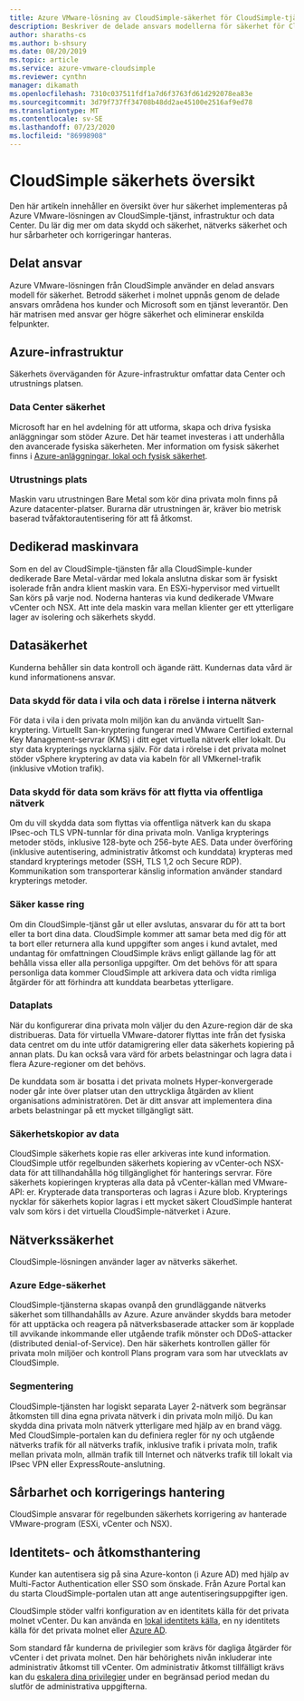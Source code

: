 ```yaml
---
title: Azure VMware-lösning av CloudSimple-säkerhet för CloudSimple-tjänster
description: Beskriver de delade ansvars modellerna för säkerhet för CloudSimple Services
author: sharaths-cs
ms.author: b-shsury
ms.date: 08/20/2019
ms.topic: article
ms.service: azure-vmware-cloudsimple
ms.reviewer: cynthn
manager: dikamath
ms.openlocfilehash: 7310c037511fdf1a7d6f3763fd61d292078ea83e
ms.sourcegitcommit: 3d79f737ff34708b48dd2ae45100e2516af9ed78
ms.translationtype: MT
ms.contentlocale: sv-SE
ms.lasthandoff: 07/23/2020
ms.locfileid: "86998908"
---
```

# <a name="cloudsimple-security-overview"></a>CloudSimple säkerhets översikt

Den här artikeln innehåller en översikt över hur säkerhet implementeras på Azure VMware-lösningen av CloudSimple-tjänst, infrastruktur och data Center. Du lär dig mer om data skydd och säkerhet, nätverks säkerhet och hur sårbarheter och korrigeringar hanteras.

## <a name="shared-responsibility"></a>Delat ansvar

Azure VMware-lösningen från CloudSimple använder en delad ansvars modell för säkerhet. Betrodd säkerhet i molnet uppnås genom de delade ansvars områdena hos kunder och Microsoft som en tjänst leverantör. Den här matrisen med ansvar ger högre säkerhet och eliminerar enskilda felpunkter.

## <a name="azure-infrastructure"></a>Azure-infrastruktur

Säkerhets överväganden för Azure-infrastruktur omfattar data Center och utrustnings platsen.

### <a name="datacenter-security"></a>Data Center säkerhet

Microsoft har en hel avdelning för att utforma, skapa och driva fysiska anläggningar som stöder Azure. Det här teamet investeras i att underhålla den avancerade fysiska säkerheten. Mer information om fysisk säkerhet finns i [Azure-anläggningar, lokal och fysisk säkerhet](../security/fundamentals/physical-security.md).

### <a name="equipment-location"></a>Utrustnings plats

Maskin varu utrustningen Bare Metal som kör dina privata moln finns på Azure datacenter-platser.  Burarna där utrustningen är, kräver bio metrisk baserad tvåfaktorautentisering för att få åtkomst.

## <a name="dedicated-hardware"></a>Dedikerad maskinvara

Som en del av CloudSimple-tjänsten får alla CloudSimple-kunder dedikerade Bare Metal-värdar med lokala anslutna diskar som är fysiskt isolerade från andra klient maskin vara. En ESXi-hypervisor med virtuellt San körs på varje nod. Noderna hanteras via kund dedikerade VMware vCenter och NSX. Att inte dela maskin vara mellan klienter ger ett ytterligare lager av isolering och säkerhets skydd.

## <a name="data-security"></a>Datasäkerhet

Kunderna behåller sin data kontroll och ägande rätt. Kundernas data vård är kund informationens ansvar.

### <a name="data-protection-for-data-at-rest-and-data-in-motion-within-internal-networks"></a>Data skydd för data i vila och data i rörelse i interna nätverk

För data i vila i den privata moln miljön kan du använda virtuellt San-kryptering. Virtuellt San-kryptering fungerar med VMware Certified external Key Management-servrar (KMS) i ditt eget virtuella nätverk eller lokalt.  Du styr data krypterings nycklarna själv. För data i rörelse i det privata molnet stöder vSphere kryptering av data via kabeln för all VMkernel-trafik (inklusive vMotion trafik).

### <a name="data-protection-for-data-that-is-required-to-move-through-public-networks"></a>Data skydd för data som krävs för att flytta via offentliga nätverk

Om du vill skydda data som flyttas via offentliga nätverk kan du skapa IPsec-och TLS VPN-tunnlar för dina privata moln. Vanliga krypterings metoder stöds, inklusive 128-byte och 256-byte AES. Data under överföring (inklusive autentisering, administrativ åtkomst och kunddata) krypteras med standard krypterings metoder (SSH, TLS 1,2 och Secure RDP). Kommunikation som transporterar känslig information använder standard krypterings metoder.

### <a name="secure-disposal"></a>Säker kasse ring

Om din CloudSimple-tjänst går ut eller avslutas, ansvarar du för att ta bort eller ta bort dina data. CloudSimple kommer att samar beta med dig för att ta bort eller returnera alla kund uppgifter som anges i kund avtalet, med undantag för omfattningen CloudSimple krävs enligt gällande lag för att behålla vissa eller alla personliga uppgifter. Om det behövs för att spara personliga data kommer CloudSimple att arkivera data och vidta rimliga åtgärder för att förhindra att kunddata bearbetas ytterligare.

### <a name="data-location"></a>Dataplats

När du konfigurerar dina privata moln väljer du den Azure-region där de ska distribueras. Data för virtuella VMware-datorer flyttas inte från det fysiska data centret om du inte utför datamigrering eller data säkerhets kopiering på annan plats. Du kan också vara värd för arbets belastningar och lagra data i flera Azure-regioner om det behövs.

De kunddata som är bosatta i det privata molnets Hyper-konvergerade noder går inte över platser utan den uttryckliga åtgärden av klient organisations administratören. Det är ditt ansvar att implementera dina arbets belastningar på ett mycket tillgängligt sätt.

### <a name="data-backups"></a>Säkerhetskopior av data

CloudSimple säkerhets kopie ras eller arkiveras inte kund information. CloudSimple utför regelbunden säkerhets kopiering av vCenter-och NSX-data för att tillhandahålla hög tillgänglighet för hanterings servrar. Före säkerhets kopieringen krypteras alla data på vCenter-källan med VMware-API: er. Krypterade data transporteras och lagras i Azure blob. Krypterings nycklar för säkerhets kopior lagras i ett mycket säkert CloudSimple hanterat valv som körs i det virtuella CloudSimple-nätverket i Azure.

## <a name="network-security"></a>Nätverkssäkerhet

CloudSimple-lösningen använder lager av nätverks säkerhet.

### <a name="azure-edge-security"></a>Azure Edge-säkerhet

CloudSimple-tjänsterna skapas ovanpå den grundläggande nätverks säkerhet som tillhandahålls av Azure. Azure använder skydds bara metoder för att upptäcka och reagera på nätverksbaserade attacker som är kopplade till avvikande inkommande eller utgående trafik mönster och DDoS-attacker (distributed denial-of-Service). Den här säkerhets kontrollen gäller för privata moln miljöer och kontroll Plans program vara som har utvecklats av CloudSimple.

### <a name="segmentation"></a>Segmentering

CloudSimple-tjänsten har logiskt separata Layer 2-nätverk som begränsar åtkomsten till dina egna privata nätverk i din privata moln miljö. Du kan skydda dina privata moln nätverk ytterligare med hjälp av en brand vägg. Med CloudSimple-portalen kan du definiera regler för ny och utgående nätverks trafik för all nätverks trafik, inklusive trafik i privata moln, trafik mellan privata moln, allmän trafik till Internet och nätverks trafik till lokalt via IPsec VPN eller ExpressRoute-anslutning.

## <a name="vulnerability-and-patch-management"></a>Sårbarhet och korrigerings hantering

CloudSimple ansvarar för regelbunden säkerhets korrigering av hanterade VMware-program (ESXi, vCenter och NSX).

## <a name="identity-and-access-management"></a>Identitets- och åtkomsthantering

Kunder kan autentisera sig på sina Azure-konton (i Azure AD) med hjälp av Multi-Factor Authentication eller SSO som önskade. Från Azure Portal kan du starta CloudSimple-portalen utan att ange autentiseringsuppgifter igen.

CloudSimple stöder valfri konfiguration av en identitets källa för det privata molnet vCenter. Du kan använda en [lokal identitets källa](set-vcenter-identity.md), en ny identitets källa för det privata molnet eller [Azure AD](azure-ad.md).

Som standard får kunderna de privilegier som krävs för dagliga åtgärder för vCenter i det privata molnet. Den här behörighets nivån inkluderar inte administrativ åtkomst till vCenter. Om administrativ åtkomst tillfälligt krävs kan du [eskalera dina privilegier](escalate-private-cloud-privileges.md) under en begränsad period medan du slutför de administrativa uppgifterna.
